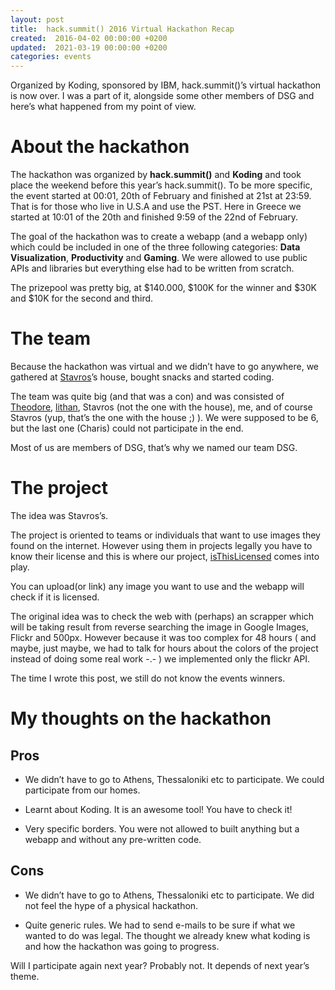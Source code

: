 ```yaml
---
layout: post
title:  hack.summit() 2016 Virtual Hackathon Recap
created:  2016-04-02 00:00:00 +0200
updated:  2021-03-19 00:00:00 +0200
categories: events
---
```

Organized by Koding, sponsored by IBM, hack.summit()’s 
virtual hackathon is now over. I was a part of it, alongside some other members
of DSG and here’s what happened from my point of view.

# About the hackathon

The hackathon was organized by **hack.summit()** and **Koding** and took place
the weekend before this year’s hack.summit(). To be more specific, the event
started at 00:01, 20th of February and finished at 21st at 23:59. That is for
those who live in U.S.A and use the PST. Here in Greece we started at 10:01 of
the 20th and finished 9:59 of the 22nd of February.

The goal of the hackathon was to create a webapp (and a webapp only) which could
be included in one of the three following categories: **Data Visualization**,
**Productivity** and **Gaming**. We were allowed to use public APIs and
libraries but everything else had to be written from scratch.

The prizepool was pretty big, at $140.000, $100K for the winner and $30K and 
$10K for the second and third.

# The team

Because the hackathon was virtual and we didn’t have to go anywhere, we
gathered at [Stavros][st]’s house, bought snacks and started coding.

The team was quite big (and that was a con) and was consisted of [Theodore][t],
[lithan][l], Stavros (not the one with the house), me, and of course Stavros (yup,
that’s the one with the house ;) ). We were supposed to be 6, but the last one
(Charis) could not participate in the end.

Most of us are members of DSG, that’s why we named our team DSG.

# The project

The idea was Stavros’s.

The project is oriented to teams or individuals that want to use images they
found on the internet. However using them in projects legally you have to know
their license and this is where our project, [isThisLicensed][repo] comes into
play.

You can upload(or link) any image you want to use and the webapp will check if
it is licensed.

The original idea was to check the web with (perhaps) an scrapper which will be
taking result from reverse searching the image in Google Images, Flickr and
500px. However because it was too complex for 48 hours ( and maybe, just maybe,
we had to talk for hours about the colors of the project instead of doing some
real work -.- ) we implemented only the flickr API.

The time I wrote this post, we still do not know the events winners.

# My thoughts on the hackathon

## Pros

* We didn’t have to go to Athens, Thessaloniki etc to participate. We could
participate from our homes.

* Learnt about Koding. It is an awesome tool! You have to check it!

* Very specific borders. You were not allowed to built anything but a webapp and
without any pre-written code.

## Cons

* We didn’t have to go to Athens, Thessaloniki etc to participate. We did not
feel the hype of a physical hackathon.

* Quite generic rules. We had to send e-mails to be sure if what we wanted to do
was legal. The thought we already knew what koding is and how the hackathon was
going to progress.

Will I participate again next year? Probably not. It depends of next year’s
theme.

[kd]: https://www.koding.com/
[idm]: https://www.ibm.com/
[hs]: https://hacksummit.org/
[dsg]: https://dsg.teiste.gr
[st]: https://www.linkedin.com/in/stsourlidakis
[t]: https://linkedin.com/in/theodore-kounas-9b80b3111
[l]: https://www.linkedin.com/in/lithan
[repo]: https://github.com/DecisionSystemsGroup/isThisLicensed
